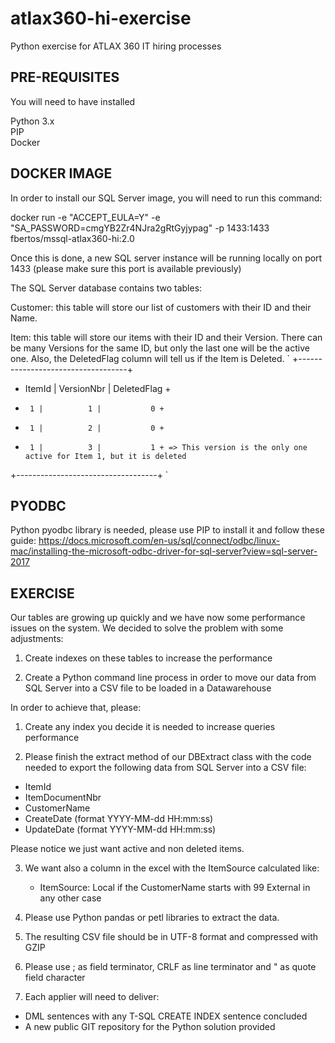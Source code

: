 # atlax360-hi-exercise

Python exercise for ATLAX 360 IT hiring processes


PRE-REQUISITES
--------------

You will need to have installed

Python 3.x
<br>
PIP
<br>
Docker




DOCKER IMAGE
------------

In order to install our SQL Server image, you will need to run this command:

docker run -e "ACCEPT_EULA=Y" -e "SA_PASSWORD=cmgYB2Zr4NJra2gRtGyjypag" -p 1433:1433 fbertos/mssql-atlax360-hi:2.0

Once this is done, a new SQL server instance will be running locally on port 1433 (please make sure this port is available previously)


The SQL Server database contains two tables:

Customer: this table will store our list of customers with their ID and their Name.

Item: this table will store our items with their ID and their Version. There can be many Versions for the same ID, but only the last one will be the active one.
      Also, the DeletedFlag column will tell us if the Item is Deleted.
`
+-----------------------------------+
+ ItemId | VersionNbr | DeletedFlag +
+      1 |          1 |           0 +
+      1 |          2 |           0 + 
+      1 |          3 |           1 + => This version is the only one active for Item 1, but it is deleted
+-----------------------------------+
`



PYODBC
------

Python pyodbc library is needed, please use PIP to install it and follow these guide:
https://docs.microsoft.com/en-us/sql/connect/odbc/linux-mac/installing-the-microsoft-odbc-driver-for-sql-server?view=sql-server-2017




EXERCISE
--------

Our tables are growing up quickly and we have now some performance issues on the system. We decided to solve the problem with some adjustments:

1. Create indexes on these tables to increase the performance

2. Create a Python command line process in order to move our data from SQL Server into a CSV file to be loaded in a Datawarehouse


In order to achieve that, please:

1. Create any index you decide it is needed to increase queries performance

2. Please finish the extract method of our DBExtract class with the code needed to export the following data from SQL Server into a CSV file:
  - ItemId
  - ItemDocumentNbr
  - CustomerName
  - CreateDate (format YYYY-MM-dd HH:mm:ss)
  - UpdateDate (format YYYY-MM-dd HH:mm:ss)

Please notice we just want active and non deleted items. 

3. We want also a column in the excel with the ItemSource calculated like:
   - ItemSource: Local if the CustomerName starts with 99
                 External in any other case

4. Please use Python pandas or petl libraries to extract the data.

5. The resulting CSV file should be in UTF-8 format and compressed with GZIP

6. Please use ; as field terminator, CRLF as line terminator and " as quote field character

7. Each applier will need to deliver:
  - DML sentences with any T-SQL CREATE INDEX sentence concluded
  - A new public GIT repository for the Python solution provided

